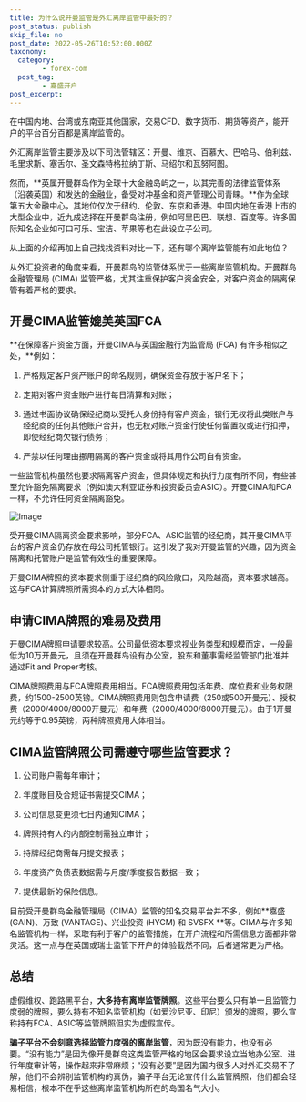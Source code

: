 ```yaml
---
title: 为什么说开曼监管是外汇离岸监管中最好的？
post_status: publish
skip_file: no
post_date: 2022-05-26T10:52:00.000Z
taxonomy:
  category:
        - forex-com
  post_tag:
        - 嘉盛开户
post_excerpt: 
---
```

在中国内地、台湾或东南亚其他国家，交易CFD、数字货币、期货等资产，能开户的平台百分百都是离岸监管的。

外汇离岸监管主要涉及以下司法管辖区：开曼、维京、百慕大、巴哈马、伯利兹、毛里求斯、塞舌尔、圣文森特格拉纳丁斯、马绍尔和瓦努阿图。

然而，**英属开曼群岛作为全球十大金融岛屿之一，以其完善的法律监管体系（沿袭英国）和发达的金融业，备受对冲基金和资产管理公司青睐。**作为全球第五大金融中心，其地位仅次于纽约、伦敦、东京和香港。中国内地在香港上市的大型企业中，近九成选择在开曼群岛注册，例如阿里巴巴、联想、百度等。许多国际知名企业如可口可乐、宝洁、苹果等也在此设立子公司。

从上面的介绍再加上自己找找资料对比一下，还有哪个离岸监管能有如此地位？

从外汇投资者的角度来看，开曼群岛的监管体系优于一些离岸监管机构。开曼群岛金融管理局 (CIMA) 监管严格，尤其注重保护客户资金安全，对客户资金的隔离保管有着严格的要求。

## 开曼CIMA监管媲美英国FCA

**在保障客户资金方面，开曼CIMA与英国金融行为监管局 (FCA) 有许多相似之处，**例如：

1. 严格规定客户资产账户的命名规则，确保资金存放于客户名下；

1. 定期对客户资金账户进行每日清算和对账；

1. 通过书面协议确保经纪商以受托人身份持有客户资金，银行无权将此类账户与经纪商的任何其他账户合并，也无权对账户资金行使任何留置权或进行扣押，即使经纪商欠银行债务；

1. 严禁以任何理由挪用隔离的客户资金或将其用作公司自有资金。

一些监管机构虽然也要求隔离客户资金，但具体规定和执行力度有所不同，有些甚至允许豁免隔离要求（例如澳大利亚证券和投资委员会ASIC）。开曼CIMA和FCA一样，不允许任何资金隔离豁免。

![Image](https://prod-files-secure.s3.us-west-2.amazonaws.com/39ed1227-6d7d-4570-be36-9ccd4a2c4241/bd849744-3fcb-4a37-8312-357962c8f065/image.png?X-Amz-Algorithm=AWS4-HMAC-SHA256&X-Amz-Content-Sha256=UNSIGNED-PAYLOAD&X-Amz-Credential=ASIAZI2LB4665FTKILXR%2F20250213%2Fus-west-2%2Fs3%2Faws4_request&X-Amz-Date=20250213T041350Z&X-Amz-Expires=3600&X-Amz-Security-Token=IQoJb3JpZ2luX2VjEOL%2F%2F%2F%2F%2F%2F%2F%2F%2F%2FwEaCXVzLXdlc3QtMiJGMEQCIH8aVPmiKpXjpGU8TvRqZZ%2Fb3twC471V%2FY79a9NwlWg8AiBw0lzkw%2Fjp4GZ0f9nlY8endjoAZndsND%2FJAnRNdn%2FnoyqIBAj7%2F%2F%2F%2F%2F%2F%2F%2F%2F%2F8BEAAaDDYzNzQyMzE4MzgwNSIM%2FewP5CPfQ5KFmUqHKtwDj8n8XlluHqgq59PXtdQCAbiJfzlgVvAwK9%2FwYbLIGdznhlyxD9ArO%2BnQ3mfvtGRkxNYfS9YN2AuJQA5b1EMfzt%2FfWQCuwwhH2x1DIjWQvanDCT0XCqfXZmp7TVgwfsV9%2FX9RuowWF3M1JLh9RiljJAGr0P5SeRweoRAdXFvPNPKigJurTZdQ7tDhLLgYXTOUrBoXzODjRgXbyfGmZdJTygJGI0g6lPackuRfL4MM1IjOc5r5iCzsLYkZPoU05WyJpx2GySrdb15yFskRMK88Y%2F9NILihh6yz%2BNlA6%2FBtNi8ZwBIZdF3LNxFOf876EFlCMF1x%2BUbCkFtSTHr2LwHahRjCv0Qv%2BWNIteA9F7FTN7E0Z9Q8GqF3kWlZy1JIInpBV5%2F2gSsn4w9075fGpuV24MIFyBdi400iRimMCGu3RuhiRyLOjj4ZA2QbKmbmJtBJfdk7u4hiqpNGihGiDR%2BbMAvsgY1XuDHcMIvTevtT9CGbGROPVLnWZ0qoTgnbRDGnsnjlg0zXah5Y6%2FTEl3s%2FwY9ghQdhgLDSlv4sHSewBNJsoF%2BLShLFM%2Ba7j7%2FEwBl6IyQxULXG%2FDg4NQHeLHfR%2FcxUA1NwTbrmm2MkmoNbp1CzF%2FANQbv536Nmxngw7Ze1vQY6pgGsjkD5LksNduvjZuVOpgArdkkxxHlg2wyR4u0K6FRk48HhhmU2t1vBgjuO3nYGIEkgHPDpQ3kfXPPel%2FhSNO9AQQEWU1yORdCY6rE2lb6uSg%2Bqib32AgYvz2panP2gwFeb5fYsQzWyb3DmlGaMqZASKKSrLZqnluUkvwvC0mJBJfIZkg4ggbxPwMbCMSjqMvqdXuiI2oF8qIdE6kXEWnoqvp%2F0Mu47&X-Amz-Signature=a9550e85a74f13f73f84b64a977948e05d1ec057aa9a14e2f447046c2f644838&X-Amz-SignedHeaders=host&x-id=GetObject)

受开曼CIMA隔离资金要求影响，部分FCA、ASIC监管的经纪商，其开曼CIMA平台的客户资金仍存放在母公司托管银行。这引发了我对开曼监管的兴趣，因为资金隔离和托管账户是监管有效性的重要保障。

开曼CIMA牌照的资本要求侧重于经纪商的风险敞口，风险越高，资本要求越高。这与FCA计算牌照所需资本的方式大体相同。

## **申请CIMA牌照的难易及费用**

开曼CIMA牌照申请要求较高。公司最低资本要求视业务类型和规模而定，一般最低为10万开曼元，且须在开曼群岛设有办公室，股东和董事需经监管部门批准并通过Fit and Proper考核。

CIMA牌照费用与FCA牌照费用相当。FCA牌照费用包括年费、席位费和业务权限费，约1500-2500英镑。CIMA牌照费用则包含申请费（250或500开曼元）、授权费（2000/4000/8000开曼元）和年费（2000/4000/8000开曼元）。由于1开曼元约等于0.95英镑，两种牌照费用大体相当。

## CIMA监管牌照公司需遵守哪些监管要求？

1. 公司账户需每年审计；

1. 年度账目及合规证书需提交CIMA；

1. 公司信息变更须七日内通知CIMA；

1. 牌照持有人的内部控制需独立审计；

1. 持牌经纪商需每月提交报表；

1. 年度资产负债表数据需与月度/季度报告数据一致；

1. 提供最新的保险信息。

目前受开曼群岛金融管理局（CIMA）监管的知名交易平台并不多，例如**嘉盛 (GAIN)、万致 (VANTAGE)、兴业投资 (HYCM) 和 SVSFX **等。CIMA与许多知名监管机构一样，采取有利于客户的监管措施，在开户流程和所需信息方面都非常灵活。这一点与在英国或瑞士监管下开户的体验截然不同，后者通常更为严格。

## 总结

虚假维权、跑路黑平台，**大多持有离岸监管牌照**。这些平台要么只有单一且监管力度弱的牌照，要么持有不知名监管机构（如爱沙尼亚、印尼）颁发的牌照，要么宣称持有FCA、ASIC等监管牌照但实为虚假宣传。

**骗子平台不会刻意选择监管力度强的离岸监管**，因为既没有能力，也没有必要。“没有能力”是因为像开曼群岛这类监管严格的地区会要求设立当地办公室、进行年度审计等，操作起来非常麻烦；“没有必要”是因为国内很多人对外汇交易不了解，他们不会辨别监管机构的真伪，骗子平台无论宣传什么监管牌照，他们都会轻易相信，根本不在乎这些离岸监管机构所在的岛国名气大小。